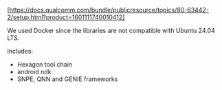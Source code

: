 [https://docs.qualcomm.com/bundle/publicresource/topics/80-63442-2/setup.html?product=1601111740010412] 

We used Docker since the libraries are not compatible with Ubuntu 24.04 LTS.

Includes:

- Hexagon tool chain
- android ndk
- SNPE, QNN and GENIE frameworks
